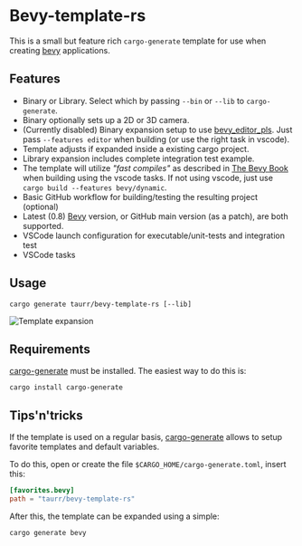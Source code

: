 # Bevy-template-rs

This is a small but feature rich `cargo-generate` template for use when creating [bevy] applications.

## Features

- Binary or Library. Select which by passing `--bin` or `--lib` to `cargo-generate`. 
- Binary optionally sets up a 2D or 3D camera.
- (Currently disabled) Binary expansion setup to use [bevy_editor_pls](https://github.com/jakobhellermann/bevy_editor_pls).
Just pass `--features editor` when building (or use the right task in vscode).
- Template adjusts if expanded inside a existing cargo project.
- Library expansion includes complete integration test example.
- The template will utilize *"fast compiles"* as described in [The Bevy Book] when building using
  the vscode tasks. If not using vscode, just use `cargo build --features bevy/dynamic`.
- Basic GitHub workflow for building/testing the resulting project (optional)
- Latest (0.8) [Bevy] version, or GitHub main version (as a patch), are both supported.
- VSCode launch configuration for executable/unit-tests and integration test
- VSCode tasks

## Usage

```shell
cargo generate taurr/bevy-template-rs [--lib]
```

![Template expansion](./assets/template-expansion.gif)

## Requirements

[cargo-generate] must be installed. The easiest way to do this is:

```shell
cargo install cargo-generate
```

## Tips'n'tricks

If the template is used on a regular basis, [cargo-generate] allows to setup favorite templates and default variables.

To do this, open or create the file `$CARGO_HOME/cargo-generate.toml`, insert this:
```toml
[favorites.bevy]
path = "taurr/bevy-template-rs"
```

After this, the template can be expanded using a simple:

```shell
cargo generate bevy
```

[Bevy]:https://bevyengine.org
[cargo-generate]:https://github.com/cargo-generate/cargo-generate
[The Bevy Book]:https://bevyengine.org/learn/book